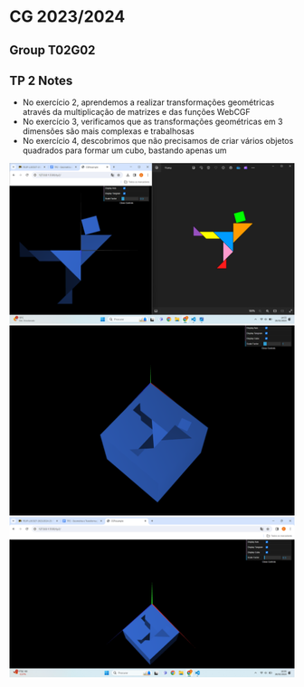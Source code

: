 # CG 2023/2024

## Group T02G02

## TP 2 Notes

- No exercício 2, aprendemos a realizar transformações geométricas através da multiplicação de matrizes e das funções WebCGF
- No exercício 3, verificamos que as transformações geométricas em 3 dimensões são mais complexas e trabalhosas
- No exercício 4, descobrimos que não precisamos de criar vários objetos quadrados para formar um cubo, bastando apenas um 

![Screenshot 1](screenshots/CG-t02g02-tp2-1.png)
![Screenshot 2](screenshots/CG-t02g02-tp2-2.png)
![Screenshot 3](screenshots/CG-t02g02-tp2-3.png)
